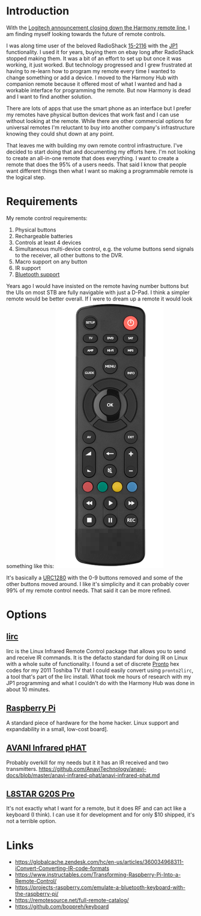 # Introduction

With the [Logitech announcement closing down the Harmony remote line](https://www.theverge.com/2021/4/10/22377015/logitech-discontinues-harmony-universal-remotes), I am finding myself looking towards the future of remote controls.  

I was along time user of the beloved RadioShack [15-2116](https://www.mythtv.org/wiki/RadioShack_15-2116_Universal_Remote) with the [JP1](https://en.wikipedia.org/wiki/JP1_remote) functionality.  I used it for years, buying them on ebay long after RadioShack stopped making them.  It was a bit of an effort to set up but once it was working, it just worked.  But technology progressed and I grew frustrated at having to re-learn how to program my remote every time I wanted to change something or add a device.  I moved to the Harmony Hub with companion remote because it offered most of what I wanted and had a workable interface for programming the remote.  But now Harmony is dead and I want to find another solution.

There are lots of apps that use the smart phone as an interface but I prefer my remotes have physical button devices that work fast and I can use without looking at the remote.  While there are other commercial options for universal remotes I'm reluctant to buy into another company's infrastructure knowing they could shut down at any point. 

That leaves me with building my own remote control infrastructure.  I've decided to start doing that and documenting my efforts here.  I'm not looking to create an all-in-one remote that does everything.  I want to create a remote that does the 95% of a users needs.  That said I know that people want different things then what I want so making a programmable remote is the logical step.

# Requirements

My remote control requirements:

1. Physical buttons
1. Rechargeable batteries
1. Controls at least 4 devices
1. Simultaneous multi-device control, e.g. the volume buttons send signals to the receiver, all other buttons to the DVR.
1. Macro support on any button
1. IR support
1. [Bluetooth support](https://projects-raspberry.com/emulate-a-bluetooth-keyboard-with-the-raspberry-pi/)

Years ago I would have insisted on the remote having number buttons but the UIs on most STB are fully navigable with just a D-Pad.  I think a simpler remote would be better overall.  If I were to dream up a remote it would look something like this:
![](example_remote.png)

It's basically a [URC1280](https://www.oneforall.com/universal-remotes/urc-1280-contour-8#/step-1) with the 0-9 buttons removed and some of the other buttons moved around.  I like it's simplicity and it can probably cover 99% of my remote control needs.  That said it can be more refined.

# Options

## [lirc](https://www.lirc.org/)

lirc is the Linux Infrared Remote Control package that allows you to send and receive IR commands.  It is the defacto standard for doing IR on Linux with a whole suite of functionality.  I found a set of discrete [Pronto](https://www.mythtv.org/wiki/Philips_Pronto) hex codes for my 2011 Toshiba TV that I could easily convert using `pronto2lirc`, a tool that's part of the lirc install.  What took me hours of research with my JP1 programming and what I couldn't do with the Harmony Hub was done in about 10 minutes.

## [Raspberry Pi](https://www.raspberrypi.org/)

A standard piece of hardware for the home hacker.  Linux support and expandability in a small, low-cost board].

## [AVANI Infrared pHAT](https://www.crowdsupply.com/anavi-technology/infrared-phat)

Probably overkill for my needs but it it has an IR received and two transmitters.
https://github.com/AnaviTechnology/anavi-docs/blob/master/anavi-infrared-phat/anavi-infrared-phat.md

## [L8STAR G20S Pro](https://www.aliexpress.com/item/1005001714763038.html) 

It's not exactly what I want for a remote, but it does RF and can act like a keyboard (I think).  I can use it for development and for only $10 shipped, it's not a terrible option.

# Links

* https://globalcache.zendesk.com/hc/en-us/articles/360034968311-iConvert-Converting-IR-code-formats
* https://www.instructables.com/Transforming-Raspberry-Pi-Into-a-Remote-Control/
* https://projects-raspberry.com/emulate-a-bluetooth-keyboard-with-the-raspberry-pi/
* https://remotesource.net/full-remote-catalog/
* https://github.com/boppreh/keyboard

